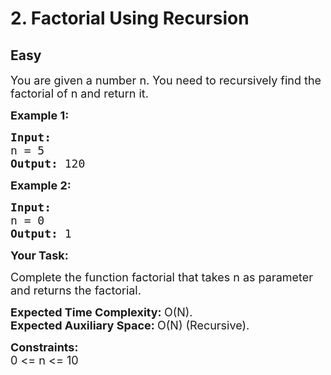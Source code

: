 # 2. Factorial Using Recursion
## Easy 
<div class="problem-statement">
                <p></p><p><span style="font-size:18px">You are given a number n. You need to recursively find the factorial of n and return it.</span></p>

<p><span style="font-size:18px"><strong>Example 1:</strong></span></p>

<pre><span style="font-size:18px"><strong>Input:
</strong>n = 5
<strong>Output: </strong>120</span>
</pre>

<p><span style="font-size:18px"><strong>Example 2:</strong></span></p>

<pre><span style="font-size:18px"><strong>Input:
</strong>n = 0
<strong>Output: </strong>1</span></pre>

<p><span style="font-size:18px"><strong>Your Task:</strong> </span></p>

<p><span style="font-size:18px">Complete the function factorial that takes n as parameter and returns the factorial.&nbsp;</span></p>

<p><span style="font-size:18px"><strong>Expected Time Complexity:&nbsp;</strong>O(N).<br>
<strong>Expected Auxiliary Space:&nbsp;</strong>O(N) (Recursive).</span></p>

<p><span style="font-size:18px"><strong>Constraints:</strong><br>
0 &lt;= n &lt;= 10</span></p>
 <p></p>
            </div>